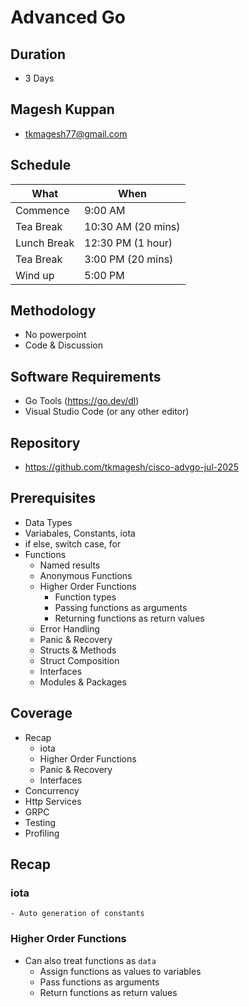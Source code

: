 # Advanced Go

## Duration
- 3 Days

## Magesh Kuppan
- tkmagesh77@gmail.com

## Schedule
| What | When |
| ----- | ---- |
| Commence | 9:00 AM |
| Tea Break | 10:30 AM (20 mins) |
| Lunch Break | 12:30 PM (1 hour) |
| Tea Break | 3:00 PM (20 mins) |
| Wind up | 5:00 PM |

## Methodology
- No powerpoint
- Code & Discussion

## Software Requirements
- Go Tools (https://go.dev/dl)
- Visual Studio Code (or any other editor)

## Repository
- https://github.com/tkmagesh/cisco-advgo-jul-2025

## Prerequisites
- Data Types
- Variabales, Constants, iota
- if else, switch case, for
- Functions
    - Named results
    - Anonymous Functions
    - Higher Order Functions
        - Function types
        - Passing functions as arguments
        - Returning functions as return values
    - Error Handling
    - Panic & Recovery
    - Structs & Methods
    - Struct Composition
    - Interfaces
    - Modules & Packages

## Coverage
- Recap
    - iota
    - Higher Order Functions
    - Panic & Recovery
    - Interfaces
- Concurrency 
- Http Services
- GRPC
- Testing
- Profiling

## Recap
### iota
    - Auto generation of constants
### Higher Order Functions
- Can also treat functions as `data`
    - Assign functions as values to variables
    - Pass functions as arguments
    - Return functions as return values


